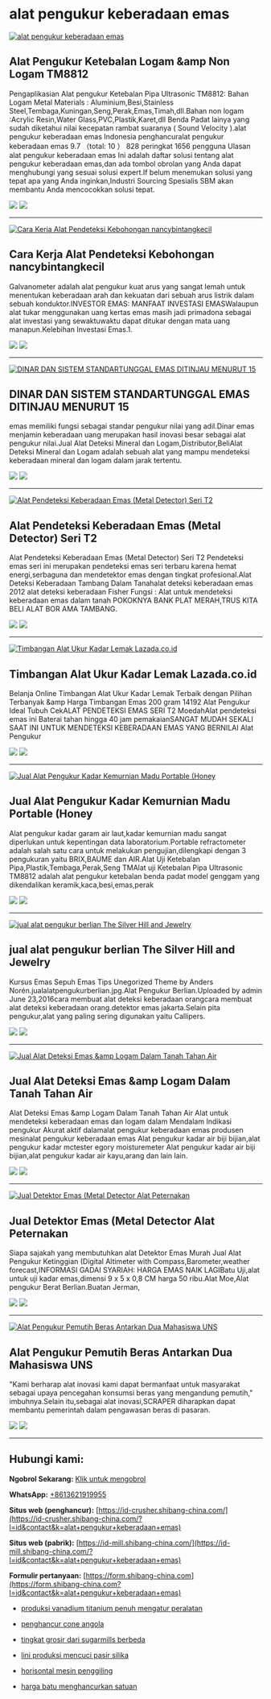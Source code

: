 # alat pengukur keberadaan emas

<a href="https://swt.shibang-china.com/?l=id&img&k=alat+pengukur+keberadaan+emas" target="_blank">![alat pengukur keberadaan emas](http://static.shibang-china.com/all-800x300/447.jpg)</a>

## Alat Pengukur Ketebalan Logam &amp Non Logam TM8812
Pengaplikasian Alat pengukur Ketebalan Pipa Ultrasonic TM8812: Bahan Logam Metal Materials : Aluminium,Besi,Stainless Steel,Tembaga,Kuningan,Seng,Perak,Emas,Timah,dll.Bahan non logam :Acrylic Resin,Water Glass,PVC,Plastik,Karet,dll Benda Padat lainya yang sudah diketahui nilai kecepatan rambat suaranya ( Sound Velocity ).alat pengukur keberadaan emas Indonesia penghancuralat pengukur keberadaan emas 9.7 （total: 10 ） 828 peringkat 1656 pengguna Ulasan alat pengukur keberadaan emas Ini adalah daftar solusi tentang alat pengukur keberadaan emas,dan ada tombol obrolan yang Anda dapat menghubungi yang sesuai solusi expert.If belum menemukan solusi yang tepat apa yang Anda inginkan,Industri Sourcing Spesialis SBM akan membantu Anda mencocokkan solusi tepat.


<a href="https://whatsapp.shibangsoft.com/WhatsApp.php" target="_blank" title="WhatsApp">![](http://static.shibang-china.com/icon/whatsapp.png)</a> <a href="https://swt.shibang-china.com/?l=id&icon&k=alat+pengukur+keberadaan+emas" target="_blank">![](http://static.shibang-china.com/icon/chat-id.png)</a>

---

<a href="https://swt.shibang-china.com/?l=id&img&k=alat+pengukur+keberadaan+emas" target="_blank">![Cara Kerja Alat Pendeteksi Kebohongan nancybintangkecil](http://static.shibang-china.com/all-800x300/84.jpg)</a>

## Cara Kerja Alat Pendeteksi Kebohongan nancybintangkecil
Galvanometer adalah alat pengukur kuat arus yang sangat lemah untuk menentukan keberadaan arah dan kekuatan dari sebuah arus listrik dalam sebuah konduktor.INVESTOR EMAS: MANFAAT INVESTASI EMASWalaupun alat tukar menggunakan uang kertas emas masih jadi primadona sebagai alat investasi yang sewaktuwaktu dapat ditukar dengan mata uang manapun.Kelebihan Investasi Emas.1.


<a href="https://whatsapp.shibangsoft.com/WhatsApp.php" target="_blank" title="WhatsApp">![](http://static.shibang-china.com/icon/whatsapp.png)</a> <a href="https://swt.shibang-china.com/?l=id&icon&k=alat+pengukur+keberadaan+emas" target="_blank">![](http://static.shibang-china.com/icon/chat-id.png)</a>

---

<a href="https://swt.shibang-china.com/?l=id&img&k=alat+pengukur+keberadaan+emas" target="_blank">![DINAR DAN SISTEM STANDARTUNGGAL EMAS DITINJAU MENURUT 15](http://static.shibang-china.com/all-800x300/962.jpg)</a>

## DINAR DAN SISTEM STANDARTUNGGAL EMAS DITINJAU MENURUT 15
emas memiliki fungsi sebagai standar pengukur nilai yang adil.Dinar emas menjamin keberadaan uang merupakan hasil inovasi besar sebagai alat pengukur nilai.Jual Alat Deteksi Mineral dan Logam,Distributor,BeliAlat Deteksi Mineral dan Logam adalah sebuah alat yang mampu mendeteksi keberadaan mineral dan logam dalam jarak tertentu.


<a href="https://whatsapp.shibangsoft.com/WhatsApp.php" target="_blank" title="WhatsApp">![](http://static.shibang-china.com/icon/whatsapp.png)</a> <a href="https://swt.shibang-china.com/?l=id&icon&k=alat+pengukur+keberadaan+emas" target="_blank">![](http://static.shibang-china.com/icon/chat-id.png)</a>

---

<a href="https://swt.shibang-china.com/?l=id&img&k=alat+pengukur+keberadaan+emas" target="_blank">![Alat Pendeteksi Keberadaan Emas (Metal Detector) Seri T2](http://static.shibang-china.com/all-800x300/452.jpg)</a>

## Alat Pendeteksi Keberadaan Emas (Metal Detector) Seri T2
Alat Pendeteksi Keberadaan Emas (Metal Detector) Seri T2 Pendeteksi emas seri ini merupakan pendeteksi emas seri terbaru karena hemat energi,serbaguna dan mendetektor emas dengan tingkat profesional.Alat Deteksi Keberadaan Tambang Dalam Tanahalat deteksi keberadaan emas 2012 alat deteksi keberadaan Fisher Fungsi : Alat untuk mendeteksi keberadaan emas dalam tanah POKOKNYA BANK PLAT MERAH,TRUS KITA BELI ALAT BOR AMA TAMBANG.


<a href="https://whatsapp.shibangsoft.com/WhatsApp.php" target="_blank" title="WhatsApp">![](http://static.shibang-china.com/icon/whatsapp.png)</a> <a href="https://swt.shibang-china.com/?l=id&icon&k=alat+pengukur+keberadaan+emas" target="_blank">![](http://static.shibang-china.com/icon/chat-id.png)</a>

---

<a href="https://swt.shibang-china.com/?l=id&img&k=alat+pengukur+keberadaan+emas" target="_blank">![Timbangan Alat Ukur Kadar Lemak Lazada.co.id](http://static.shibang-china.com/all-800x300/1411.jpg)</a>

## Timbangan Alat Ukur Kadar Lemak Lazada.co.id
Belanja Online Timbangan Alat Ukur Kadar Lemak Terbaik dengan Pilihan Terbanyak &amp Harga Timbangan Emas 200 gram 14192 Alat Pengukur Ideal Tubuh CekALAT PENDETEKSI EMAS SERI T2 MoedahAlat pendeteksi emas ini Baterai tahan hingga 40 jam pemakaianSANGAT MUDAH SEKALI SAAT INI UNTUK MENDETEKSI KEBERADAAN EMAS YANG BERNILAI Alat Pengukur


<a href="https://whatsapp.shibangsoft.com/WhatsApp.php" target="_blank" title="WhatsApp">![](http://static.shibang-china.com/icon/whatsapp.png)</a> <a href="https://swt.shibang-china.com/?l=id&icon&k=alat+pengukur+keberadaan+emas" target="_blank">![](http://static.shibang-china.com/icon/chat-id.png)</a>

---

<a href="https://swt.shibang-china.com/?l=id&img&k=alat+pengukur+keberadaan+emas" target="_blank">![Jual Alat Pengukur Kadar Kemurnian Madu Portable (Honey](http://static.shibang-china.com/all-800x300/975.jpg)</a>

## Jual Alat Pengukur Kadar Kemurnian Madu Portable (Honey
Alat pengukur kadar garam air laut,kadar kemurnian madu sangat diperlukan untuk kepentingan data laboratorium.Portable refractometer adalah salah satu cara untuk melakukan pengujian,dilengkapi dengan 3 pengukuran yaitu BRIX,BAUME dan AIR.Alat Uji Ketebalan Pipa,Plastik,Tembaga,Perak,Seng TMAlat uji Ketebalan Pipa Ultrasonic TM8812 adalah alat pengukur ketebalan benda padat model genggam yang dikendalikan keramik,kaca,besi,emas,perak


<a href="https://whatsapp.shibangsoft.com/WhatsApp.php" target="_blank" title="WhatsApp">![](http://static.shibang-china.com/icon/whatsapp.png)</a> <a href="https://swt.shibang-china.com/?l=id&icon&k=alat+pengukur+keberadaan+emas" target="_blank">![](http://static.shibang-china.com/icon/chat-id.png)</a>

---

<a href="https://swt.shibang-china.com/?l=id&img&k=alat+pengukur+keberadaan+emas" target="_blank">![jual alat pengukur berlian The Silver Hill and Jewelry](http://static.shibang-china.com/all-800x300/973.jpg)</a>

## jual alat pengukur berlian The Silver Hill and Jewelry
Kursus Emas Sepuh Emas Tips Unegorized Theme by Anders Norén.jualalatpengukurberlian.jpg.Alat Pengukur Berlian.Uploaded by admin June 23,2016cara membuat alat deteksi keberadaan orangcara membuat alat deteksi keberadaan orang.detektor emas jakarta.Selain pita pengukur,alat yang paling sering digunakan yaitu Callipers.


<a href="https://whatsapp.shibangsoft.com/WhatsApp.php" target="_blank" title="WhatsApp">![](http://static.shibang-china.com/icon/whatsapp.png)</a> <a href="https://swt.shibang-china.com/?l=id&icon&k=alat+pengukur+keberadaan+emas" target="_blank">![](http://static.shibang-china.com/icon/chat-id.png)</a>

---

<a href="https://swt.shibang-china.com/?l=id&img&k=alat+pengukur+keberadaan+emas" target="_blank">![Jual Alat Deteksi Emas &amp Logam Dalam Tanah Tahan Air](http://static.shibang-china.com/all-800x300/1214.jpg)</a>

## Jual Alat Deteksi Emas &amp Logam Dalam Tanah Tahan Air
Alat Deteksi Emas &amp Logam Dalam Tanah Tahan Air Alat untuk mendeteksi keberadaan emas dan logam dalam Mendalam Indikasi pengukur Akurat aktif dalamalat pengukur keberadaan emas produsen mesinalat pengukur keberadaan emas Alat pengukur kadar air biji bijian,alat pengukur kadar mctester egory moisturemeter Alat pengukur kadar air biji bijian,alat pengukur kadar air kayu,arang dan lain lain.


<a href="https://whatsapp.shibangsoft.com/WhatsApp.php" target="_blank" title="WhatsApp">![](http://static.shibang-china.com/icon/whatsapp.png)</a> <a href="https://swt.shibang-china.com/?l=id&icon&k=alat+pengukur+keberadaan+emas" target="_blank">![](http://static.shibang-china.com/icon/chat-id.png)</a>

---

<a href="https://swt.shibang-china.com/?l=id&img&k=alat+pengukur+keberadaan+emas" target="_blank">![Jual Detektor Emas (Metal Detector Alat Peternakan](http://static.shibang-china.com/all-800x300/1183.jpg)</a>

## Jual Detektor Emas (Metal Detector Alat Peternakan
Siapa sajakah yang membutuhkan alat Detektor Emas Murah Jual Alat Pengukur Ketinggian (Digital Altimeter with Compass,Barometer,weather forecast,INFORMASI GADAI SYARIAH: HARGA EMAS NAIK LAGIBatu Uji,alat untuk uji kadar emas,dimensi 9 x 5 x 0,8 CM harga 50 ribu.Alat Moe,Alat pengukur Berat Berlian.Buatan Jerman,


<a href="https://whatsapp.shibangsoft.com/WhatsApp.php" target="_blank" title="WhatsApp">![](http://static.shibang-china.com/icon/whatsapp.png)</a> <a href="https://swt.shibang-china.com/?l=id&icon&k=alat+pengukur+keberadaan+emas" target="_blank">![](http://static.shibang-china.com/icon/chat-id.png)</a>

---

<a href="https://swt.shibang-china.com/?l=id&img&k=alat+pengukur+keberadaan+emas" target="_blank">![Alat Pengukur Pemutih Beras Antarkan Dua Mahasiswa UNS](http://static.shibang-china.com/all-800x300/953.jpg)</a>

## Alat Pengukur Pemutih Beras Antarkan Dua Mahasiswa UNS
"Kami berharap alat inovasi kami dapat bermanfaat untuk masyarakat sebagai upaya pencegahan konsumsi beras yang mengandung pemutih," imbuhnya.Selain itu,sebagai alat inovasi,SCRAPER diharapkan dapat membantu pemerintah dalam pengawasan beras di pasaran.

<a href="https://whatsapp.shibangsoft.com/WhatsApp.php" target="_blank" title="WhatsApp">![](http://static.shibang-china.com/icon/whatsapp.png)</a> <a href="https://swt.shibang-china.com/?l=id&icon&k=alat+pengukur+keberadaan+emas" target="_blank">![](http://static.shibang-china.com/icon/chat-id.png)</a>

---
## Hubungi kami:

**Ngobrol Sekarang:** [Klik untuk mengobrol](https://swt.shibang-china.com?l=id&contact&k=alat+pengukur+keberadaan+emas)

**WhatsApp:**  [+8613621919955](https://whatsapp.shibangsoft.com/WhatsApp.php)

**Situs web (penghancur):** [https://id-crusher.shibang-china.com/](https://id-crusher.shibang-china.com/?l=id&contact&k=alat+pengukur+keberadaan+emas)

**Situs web (pabrik):** [https://id-mill.shibang-china.com/](https://id-mill.shibang-china.com/?l=id&contact&k=alat+pengukur+keberadaan+emas)

**Formulir pertanyaan:** [https://form.shibang-china.com](https://form.shibang-china.com?l=id&contact&k=alat+pengukur+keberadaan+emas)

* [produksi vanadium titanium penuh mengatur peralatan](../34/produksi%20vanadium%20titanium%20penuh%20mengatur%20peralatan.md)

* [penghancur cone angola](../36/penghancur%20cone%20angola.md)

* [tingkat grosir dari sugarmills berbeda](../33/tingkat%20grosir%20dari%20sugarmills%20berbeda.md)

* [lini produksi mencuci pasir silika](../40/lini%20produksi%20mencuci%20pasir%20silika.md)

* [horisontal mesin penggiling](../40/horisontal%20mesin%20penggiling.md)

* [harga batu menghancurkan satuan](../35/harga%20batu%20menghancurkan%20satuan.md)